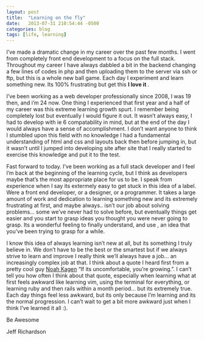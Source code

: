 ```yaml
---
layout: post
title:  "Learning on the fly"
date:   2013-07-31 210:54:44 -0500
categories: blog
tags: [life, learning]
---
```


<p>I&#8217;ve made a dramatic change in my career over the past few months. I went from completely front end development to a focus on the full stack.
Throughout my career I have always dabbled a bit in the backend changing a few lines of codes in php and then uploading them to the server via ssh or ftp, but
this is a whole new ball game. Each day I experiment and learn something new. Its 100% frustrating but get this <strong> I love it </strong>.</p>

<p>I&#8217;ve been working as a web developer professionally since 2008, I was 19 then, and i&#8217;m 24 now. One thing I experienced that first year and a half of my
career was this extreme learning growth spurt. I remember being completely lost but eventually I would figure it out. It wasn&#8217;t always easy,
I had to develop with ie 6 compatability in mind, but at the end of the day I would always have a sense of accomplishment. I don&#8217;t want anyone to
think I stumbled upon this field with no knowledge I had a fundamental understanding of html and css and layouts back then before jumping in,
but it wasn&#8217;t until I jumped into developing site after site that I really started to exercise this knowledge and put it to the test.</p>

<p>Fast forward to today. I&#8217;ve been working as a full stack developer and I feel I&#8217;m back at the beginning of the learning cycle, but I think as developers
maybe that&#8217;s the most appropriate place for us to be. I speak from experience when I say its extermely easy to get stuck in this idea of a label. Were
a front end developer, or a designer, or a programmer. It takes a large amount of work and dedication to learning something new and its extremely
frustrating at first, and maybe always.. isn&#8217;t our job about solving problems&#8230; some we&#8217;ve never had to solve before, but eventually things get easier
and you start to grasp ideas you thought you were never going to grasp. Its a wonderful feeling to finally understand, and use , an idea that you&#8217;ve
been trying to grasp for a while.</p>

<p>I know this idea of always learning isn&#8217;t new at all, but its something I truly believe in. We don&#8217;t have to be the best or the smartest but if we
always strive to learn and improve I really think we&#8217;ll always have a job&#8230; an increasingly complex job at that. I think about a quote I heard first from a pretty
cool guy <a target="_blank" href="http://okdork.com/">Noah Kagen</a> &#8220;If its uncomfortable, you&#8217;re growing.&#8221;. I can&#8217;t tell you how often I think about that quote,
especially when learning what at first feels awkward like learning vim, using the terminal for everything, or learning ruby and then rails within a month
period&#8230; but its extremely true. Each day things feel less awkward, but its only because I&#8217;m learning and its the normal progression. I can&#8217;t wait
to get a bit more awkward just when I think I&#8217;ve learned it all :).</p>

<p>Be Awesome</p>

<p>Jeff Richardson</p>
